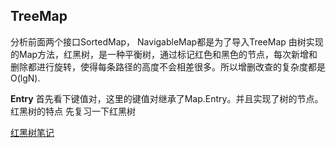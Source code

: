 ## TreeMap
分析前面两个接口SortedMap， NavigableMap都是为了导入TreeMap
由树实现的Map方法，红黑树，是一种平衡树，通过标记红色和黑色的节点，每次新增和删除都进行旋转，使得每条路径的高度不会相差很多。所以增删改查的复杂度都是O(lgN).

**Entry**
首先看下键值对，这里的键值对继承了Map.Entry。并且实现了树的节点。红黑树的特点
先复习一下红黑树 

[红黑树笔记](https://github.com/CGdeepvoice/notes/blob/master/算法与数据结构/算法导论/第三部分数据结构.md#红黑树)